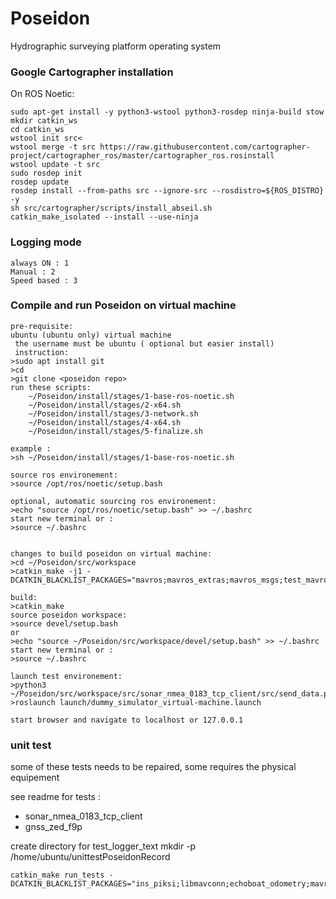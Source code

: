 # Poseidon
Hydrographic surveying platform operating system


### Google Cartographer installation

On ROS Noetic:

```
sudo apt-get install -y python3-wstool python3-rosdep ninja-build stow
mkdir catkin_ws
cd catkin_ws
wstool init src<
wstool merge -t src https://raw.githubusercontent.com/cartographer-project/cartographer_ros/master/cartographer_ros.rosinstall
wstool update -t src
sudo rosdep init
rosdep update
rosdep install --from-paths src --ignore-src --rosdistro=${ROS_DISTRO} -y
sh src/cartographer/scripts/install_abseil.sh
catkin_make_isolated --install --use-ninja
```
### Logging mode
```
always ON : 1
Manual : 2
Speed based : 3
```

### Compile and run Poseidon on virtual machine
```
pre-requisite:
ubuntu (ubuntu only) virtual machine
 the username must be ubuntu ( optional but easier install)
 instruction:
>sudo apt install git
>cd
>git clone <poseidon repo>
run these scripts:
	~/Poseidon/install/stages/1-base-ros-noetic.sh
	~/Poseidon/install/stages/2-x64.sh
	~/Poseidon/install/stages/3-network.sh
	~/Poseidon/install/stages/4-x64.sh
	~/Poseidon/install/stages/5-finalize.sh

example :
>sh ~/Poseidon/install/stages/1-base-ros-noetic.sh

source ros environement:
>source /opt/ros/noetic/setup.bash

optional, automatic sourcing ros environement:
>echo "source /opt/ros/noetic/setup.bash" >> ~/.bashrc
start new terminal or :
>source ~/.bashrc


changes to build poseidon on virtual machine:
>cd ~/Poseidon/src/workspace
>catkin_make -j1 -DCATKIN_BLACKLIST_PACKAGES="mavros;mavros_extras;mavros_msgs;test_mavros;libmavconn;echoboat_odometry;raspberrypi_vitals"

build:
>catkin_make
source poseidon workspace:
>source devel/setup.bash
or
>echo "source ~/Poseidon/src/workspace/devel/setup.bash" >> ~/.bashrc
start new terminal or :
>source ~/.bashrc

launch test environement:
>python3 ~/Poseidon/src/workspace/src/sonar_nmea_0183_tcp_client/src/send_data.py
>roslaunch launch/dummy_simulator_virtual-machine.launch

start browser and navigate to localhost or 127.0.0.1
```
### unit test
some of these tests needs to be repaired, some requires the physical equipement

see readme for tests :
- sonar_nmea_0183_tcp_client
- gnss_zed_f9p

create directory for test_logger_text
mkdir -p /home/ubuntu/unittestPoseidonRecord
```
catkin_make run_tests -DCATKIN_BLACKLIST_PACKAGES="ins_piksi;libmavconn;echoboat_odometry;mavros_msgs;mavros;mavros_extras;test_mavros;gnss_mosaic_x5;imu_bno055;sonar_imagenex852;inertial_sense;raspberrypi_vitals;imu_null;sonar_dummy;gnss_dummy"

```


